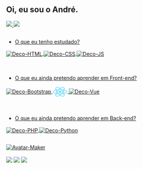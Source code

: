 ## Oi, eu sou o André.


<div style="display: inline_block">
  <a href="https://github.com/andrecolombara">
  <img height="170em" src="https://github-readme-stats.vercel.app/api?username=andrecolombara&show_icons=true&theme=monokai&include_all_commits=true&count_private=true"/>
  <img height="170em" src="https://github-readme-stats.vercel.app/api/top-langs/?username=andrecolombara&layout=compact&langs_count=7&theme=monokai"/>
</div>
  
  ##
  
- O que eu tenho estudado?
<div style="display: inline_block">
  <img align="center" alt="Deco-HTML" height="30" width="40" src="https://cdn.jsdelivr.net/gh/devicons/devicon/icons/html5/html5-original.svg" />
  <img align="center" alt="Deco-CSS" height="30" width="40" src="https://cdn.jsdelivr.net/gh/devicons/devicon/icons/css3/css3-original.svg" />
  <img align="center" alt="Deco-JS" height="30" width="40" src="https://cdn.jsdelivr.net/gh/devicons/devicon/icons/javascript/javascript-original.svg" />
</div><br><br>
  
- O que eu ainda pretendo aprender em Front-end?
<div style="display: inline_block">
  <img align="center" alt="Deco-Bootstrap" height="30" width="40" src="https://cdn.jsdelivr.net/gh/devicons/devicon/icons/bootstrap/bootstrap-plain.svg" />
  <img align="center" alt="Deco-React" height="30" width="40" src="https://raw.githubusercontent.com/devicons/devicon/master/icons/react/react-original.svg">
  <img align="center" alt="Deco-Vue" height="30" width="40" src="https://cdn.jsdelivr.net/gh/devicons/devicon/icons/vuejs/vuejs-original.svg" />
</div><br><br>
 
- O que eu ainda pretendo aprender em Back-end?
<div style="display: inline_block">
  <img align="center" alt="Deco-PHP" height="40" width="50" src="https://cdn.jsdelivr.net/gh/devicons/devicon/icons/php/php-original.svg" />
  <img align="center" alt="Deco-Python" height="30" width="40" src="https://cdn.jsdelivr.net/gh/devicons/devicon/icons/python/python-original.svg" />
</div>
  
  ##
  
<div style="display: inline_block">
  <a href="https://ibb.co/TTYwZQQ"><img src="https://i.ibb.co/TTYwZQQ/Avatar-Maker.png" alt="Avatar-Maker" border="0"></a>
  <br><br>
  <a href="https://www.linkedin.com/in/andrecolombara/" target="_blank"><img src="https://img.shields.io/badge/-LinkedIn-%230077B5?style=for-the-badge&logo=linkedin&logoColor=white" target="_blank"></a>
  <a href = "mailto:colombara.andre@gmail.com"><img src="https://img.shields.io/badge/-Gmail-%23333?style=for-the-badge&logo=gmail&logoColor=white" target="_blank"></a>
  <a href="https://instagram.com/colombara.andre" target="_blank"><img src="https://img.shields.io/badge/-Instagram-%23E4405F?style=for-the-badge&logo=instagram&logoColor=white" target="_blank"></a>
</div>
